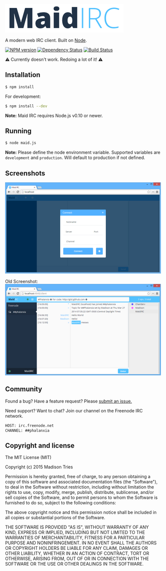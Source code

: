 [![Maid IRC](public/img/logo.png)](https://github.com/Phalanxia/Maid-IRC)

A modern web IRC client. Built on [Node](http://nodejs.org).

[![NPM version](http://img.shields.io/npm/v/maid-irc.svg?style=flat)](https://www.npmjs.org/package/maid-irc) [![Dependency Status](http://img.shields.io/gemnasium/Phalanxia/Maid-IRC.svg?style=flat)](https://gemnasium.com/Phalanxia/Maid-IRC) [![Build Status](http://img.shields.io/travis/Phalanxia/Maid-IRC.svg?branch=master&style=flat)](https://travis-ci.org/Phalanxia/Maid-IRC)

:warning: Currently doesn't work. Redoing a lot of it! :warning:

## Installation
```bash
$ npm install
```

For development:
```bash
$ npm install --dev
```

**Note:** Maid IRC requires Node.js v0.10 or newer.

## Running
```bash
$ node maid.js
```

**Note:** Please define the node environment variable. Supported variables are `development` and `production`. Will default to production if not defined.

## Screenshots

![Connect](screenshots/login.png)

Old Screenshot:
![Client](screenshots/client.png)

## Community

Found a bug? Have a feature request? Please [submit an issue.](https://github.com/Phalanxia/Maid-IRC/issues)

Need support? Want to chat? Join our channel on the Freenode IRC network.

	HOST: irc.freenode.net
	CHANNEL: ##phalanxia

## Copyright and license

The MIT License (MIT)

Copyright (c) 2015 Madison Tries

Permission is hereby granted, free of charge, to any person obtaining a copy of
this software and associated documentation files (the "Software"), to deal in
the Software without restriction, including without limitation the rights to
use, copy, modify, merge, publish, distribute, sublicense, and/or sell copies of
the Software, and to permit persons to whom the Software is furnished to do so,
subject to the following conditions:

The above copyright notice and this permission notice shall be included in all
copies or substantial portions of the Software.

THE SOFTWARE IS PROVIDED "AS IS", WITHOUT WARRANTY OF ANY KIND, EXPRESS OR
IMPLIED, INCLUDING BUT NOT LIMITED TO THE WARRANTIES OF MERCHANTABILITY, FITNESS
FOR A PARTICULAR PURPOSE AND NONINFRINGEMENT. IN NO EVENT SHALL THE AUTHORS OR
COPYRIGHT HOLDERS BE LIABLE FOR ANY CLAIM, DAMAGES OR OTHER LIABILITY, WHETHER
IN AN ACTION OF CONTRACT, TORT OR OTHERWISE, ARISING FROM, OUT OF OR IN
CONNECTION WITH THE SOFTWARE OR THE USE OR OTHER DEALINGS IN THE SOFTWARE.
